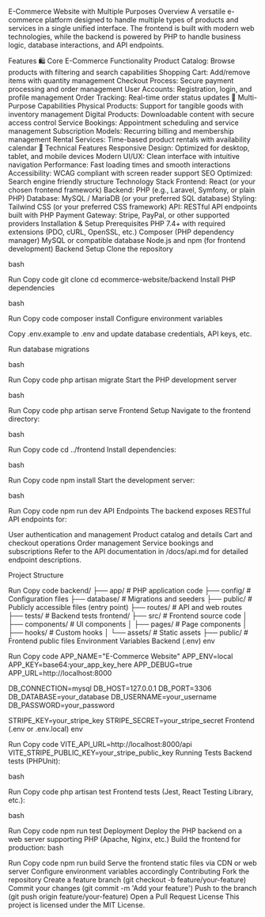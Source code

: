 E-Commerce Website with Multiple Purposes
Overview
A versatile e-commerce platform designed to handle multiple types of products and services in a single unified interface. The frontend is built with modern web technologies, while the backend is powered by PHP to handle business logic, database interactions, and API endpoints.

Features
🛍️ Core E-Commerce Functionality
Product Catalog: Browse products with filtering and search capabilities
Shopping Cart: Add/remove items with quantity management
Checkout Process: Secure payment processing and order management
User Accounts: Registration, login, and profile management
Order Tracking: Real-time order status updates
🎯 Multi-Purpose Capabilities
Physical Products: Support for tangible goods with inventory management
Digital Products: Downloadable content with secure access control
Service Bookings: Appointment scheduling and service management
Subscription Models: Recurring billing and membership management
Rental Services: Time-based product rentals with availability calendar
📱 Technical Features
Responsive Design: Optimized for desktop, tablet, and mobile devices
Modern UI/UX: Clean interface with intuitive navigation
Performance: Fast loading times and smooth interactions
Accessibility: WCAG compliant with screen reader support
SEO Optimized: Search engine friendly structure
Technology Stack
Frontend: React (or your chosen frontend framework)
Backend: PHP (e.g., Laravel, Symfony, or plain PHP)
Database: MySQL / MariaDB (or your preferred SQL database)
Styling: Tailwind CSS (or your preferred CSS framework)
API: RESTful API endpoints built with PHP
Payment Gateway: Stripe, PayPal, or other supported providers
Installation & Setup
Prerequisites
PHP 7.4+ with required extensions (PDO, cURL, OpenSSL, etc.)
Composer (PHP dependency manager)
MySQL or compatible database
Node.js and npm (for frontend development)
Backend Setup
Clone the repository

bash

Run
Copy code
git clone <repository-url>
cd ecommerce-website/backend
Install PHP dependencies

bash

Run
Copy code
composer install
Configure environment variables

Copy .env.example to .env and update database credentials, API keys, etc.

Run database migrations

bash

Run
Copy code
php artisan migrate
Start the PHP development server

bash

Run
Copy code
php artisan serve
Frontend Setup
Navigate to the frontend directory:

bash

Run
Copy code
cd ../frontend
Install dependencies:

bash

Run
Copy code
npm install
Start the development server:

bash

Run
Copy code
npm run dev
API Endpoints
The backend exposes RESTful API endpoints for:

User authentication and management
Product catalog and details
Cart and checkout operations
Order management
Service bookings and subscriptions
Refer to the API documentation in /docs/api.md for detailed endpoint descriptions.

Project Structure

Run
Copy code
backend/
├── app/                # PHP application code
├── config/             # Configuration files
├── database/           # Migrations and seeders
├── public/             # Publicly accessible files (entry point)
├── routes/             # API and web routes
├── tests/              # Backend tests
frontend/
├── src/                # Frontend source code
│   ├── components/     # UI components
│   ├── pages/          # Page components
│   ├── hooks/          # Custom hooks
│   └── assets/         # Static assets
├── public/             # Frontend public files
Environment Variables
Backend (.env)
env

Run
Copy code
APP_NAME="E-Commerce Website"
APP_ENV=local
APP_KEY=base64:your_app_key_here
APP_DEBUG=true
APP_URL=http://localhost:8000

DB_CONNECTION=mysql
DB_HOST=127.0.0.1
DB_PORT=3306
DB_DATABASE=your_database
DB_USERNAME=your_username
DB_PASSWORD=your_password

STRIPE_KEY=your_stripe_key
STRIPE_SECRET=your_stripe_secret
Frontend (.env or .env.local)
env

Run
Copy code
VITE_API_URL=http://localhost:8000/api
VITE_STRIPE_PUBLIC_KEY=your_stripe_public_key
Running Tests
Backend tests (PHPUnit):

bash

Run
Copy code
php artisan test
Frontend tests (Jest, React Testing Library, etc.):

bash

Run
Copy code
npm run test
Deployment
Deploy the PHP backend on a web server supporting PHP (Apache, Nginx, etc.)
Build the frontend for production:
bash

Run
Copy code
npm run build
Serve the frontend static files via CDN or web server
Configure environment variables accordingly
Contributing
Fork the repository
Create a feature branch (git checkout -b feature/your-feature)
Commit your changes (git commit -m 'Add your feature')
Push to the branch (git push origin feature/your-feature)
Open a Pull Request
License
This project is licensed under the MIT License.
